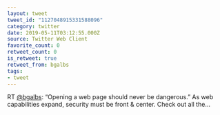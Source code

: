 ```yaml
---
layout: tweet
tweet_id: "1127048915331588096"
category: twitter
date: 2019-05-11T03:12:55.000Z
source: Twitter Web Client
favorite_count: 0
retweet_count: 0
is_retweet: true
retweet_from: bgalbs
tags:
- tweet
---
```


RT [@bgalbs](https://twitter.com/@bgalbs): “Opening a web page should never be dangerous.” As web capabilities expand, security must be front &amp; center. Check out all the…
